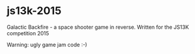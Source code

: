 # js13k-2015
Galactic Backfire - a space shooter game in reverse. Written for the JS13K competition 2015

Warning: ugly game jam code :-)
